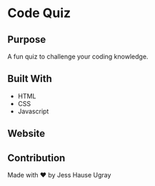 # Code Quiz

## Purpose
A fun quiz to challenge your coding knowledge. 

## Built With
* HTML
* CSS
* Javascript

## Website


## Contribution
Made with ❤️ by Jess Hause Ugray

